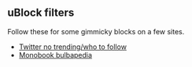 ## uBlock filters

Follow these for some gimmicky blocks on a few sites.

* [Twitter no trending/who to follow](https://raw.githubusercontent.com/noirscape/dotfiles/master/ublock/twitter_notrending_who_to_follow.txt)
* [Monobook bulbapedia](https://raw.githubusercontent.com/noirscape/dotfiles/master/ublock/bulbapedia_normal_monobook.txt)